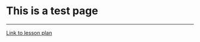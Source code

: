 # This is a test page
___________
[Link to lesson plan](https://cyberpatriot.stacyclements.com/lesson.html)

